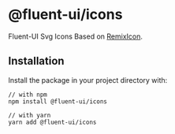 # @fluent-ui/icons

Fluent-UI Svg Icons Based on [RemixIcon](https://remixicon.com/).

## Installation

Install the package in your project directory with:

```
// with npm
npm install @fluent-ui/icons

// with yarn
yarn add @fluent-ui/icons
```
